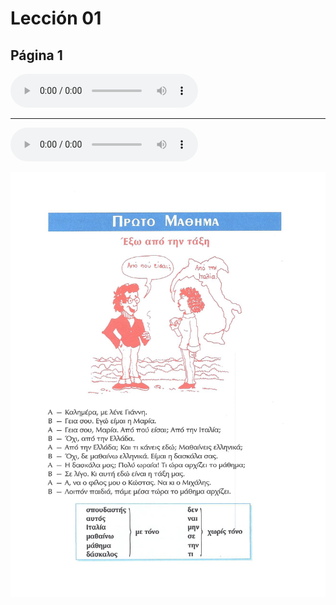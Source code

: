 # Lección 01

## Página 1

<audio controls="controls">
  <source type="audio/mpeg" src="../GM_Audios/_01_Ekso_apo_ten_taksi.mp3"></source>
</audio>

<hr>

<audio controls="controls">
  <source type="audio/mpeg" src="../GM_Audios/02_Sten_stasi.mp3"></source>
</audio>

![Página 1](Metodo/Textbook_Pagina_001.png)
